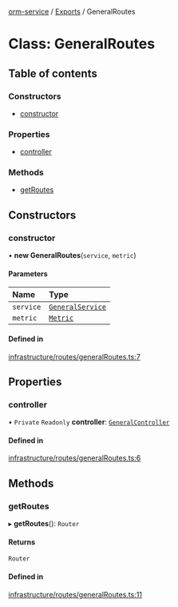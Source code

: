 [orm-service](../README.md) / [Exports](../modules.md) / GeneralRoutes

# Class: GeneralRoutes

## Table of contents

### Constructors

- [constructor](GeneralRoutes.md#constructor)

### Properties

- [controller](GeneralRoutes.md#controller)

### Methods

- [getRoutes](GeneralRoutes.md#getroutes)

## Constructors

### constructor

• **new GeneralRoutes**(`service`, `metric`)

#### Parameters

| Name | Type |
| :------ | :------ |
| `service` | [`GeneralService`](GeneralService.md) |
| `metric` | [`Metric`](../interfaces/Metric.md) |

#### Defined in

[infrastructure/routes/generalRoutes.ts:7](https://github.com/FlavioLionelRita/lambdaorm-svc/blob/63954b7/src/lib/infrastructure/routes/generalRoutes.ts#L7)

## Properties

### controller

• `Private` `Readonly` **controller**: [`GeneralController`](GeneralController.md)

#### Defined in

[infrastructure/routes/generalRoutes.ts:6](https://github.com/FlavioLionelRita/lambdaorm-svc/blob/63954b7/src/lib/infrastructure/routes/generalRoutes.ts#L6)

## Methods

### getRoutes

▸ **getRoutes**(): `Router`

#### Returns

`Router`

#### Defined in

[infrastructure/routes/generalRoutes.ts:11](https://github.com/FlavioLionelRita/lambdaorm-svc/blob/63954b7/src/lib/infrastructure/routes/generalRoutes.ts#L11)
